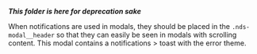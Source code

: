***This folder is here for deprecation sake***

When notifications are used in modals, they should be placed in the
`.nds-modal__header` so that they can easily be seen in modals with
scrolling content. This modal contains a notifications > toast with the error theme.
